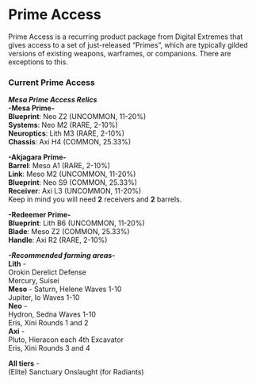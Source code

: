 # Prime Access

Prime Access is a recurring product package from Digital Extremes that gives access to a set of just-released “Primes”, which are typically gilded versions of existing weapons, warframes, or companions. There are exceptions to this.  


### **Current Prime Access**

_**Mesa Prime Access Relics**_  
**-Mesa Prime-**  
**Blueprint**: Neo Z2 \(UNCOMMON, 11-20%\)  
**Systems**: Neo M2 \(RARE, 2-10%\)  
**Neuroptics**: Lith M3 \(RARE, 2-10%\)  
**Chassis**: Axi H4 \(COMMON, 25.33%\)  
  
**-Akjagara Prime-  
Barrel**: Meso A1 \(RARE, 2-10%\)  
**Link**: Meso M2 \(UNCOMMON, 11-20%\)  
**Blueprint**: Neo S9 \(COMMON, 25.33%\)  
**Receiver**: Axi L3 \(UNCOMMON, 11-20%\)  
Keep in mind you will need **2** receivers and **2** barrels.  
  
**-Redeemer Prime-  
Blueprint**: Lith B6 \(UNCOMMON, 11-20%\)  
**Blade**: Meso Z2 \(COMMON, 25.33%\)  
**Handle**: Axi R2 \(RARE, 2-10%\)



_**-Recommended farming areas-**_  
**Lith** -  
Orokin Derelict Defense  
Mercury, Suisei  
**Meso** - Saturn, Helene Waves 1-10  
Jupiter, Io Waves 1-10  
**Neo** -  
Hydron, Sedna Waves 1-10  
Eris, Xini Rounds 1 and 2  
**Axi** -  
Pluto, Hieracon each 4th Excavator  
Eris, Xini Rounds 3 and 4  
  
**All tiers** -  
\(Elite\) Sanctuary Onslaught \(for Radiants\)  


